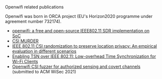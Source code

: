 <!--
Author: Xianjun jiao
SPDX-FileCopyrightText: 2021 UGent
SPDX-License-Identifier: AGPL-3.0-or-later
-->


Openwifi related publications

Openwifi was born in ORCA project (EU's Horizon2020 programme under agreement number 732174).

- [openwifi: a free and open-source IEEE802.11 SDR implementation on SoC](https://www.orca-project.eu/wp-content/uploads/sites/4/2020/03/openwifi-vtc-antwerp-PID1249076.pdf)
- [CSI MURDER](https://ans.unibs.it/projects/csi-murder/)
- [IEEE 802.11 CSI randomization to preserve location privacy: An empirical evaluation in different scenarios](https://www.sciencedirect.com/science/article/abs/pii/S138912862100102X)
- [Enabling TSN over IEEE 802.11: Low-overhead Time Synchronization for Wi-Fi Clients](https://biblio.ugent.be/publication/8700714/file/8700715.pdf)
- [Openwifi CSI fuzzer for authorized sensing and covert channels](https://arxiv.org/pdf/2105.07428.pdf) (submitted to ACM WiSec 2021)
